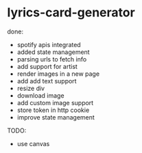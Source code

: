  # lyrics-card-generator
 
 done:
 - spotify apis integrated
 - added state management 
 - parsing urls to fetch info
 - add support for artist
 - render images in a new page
 - add add text support
 - resize div
 - download image
 - add custom image support
 - store token in http cookie
 - improve state management 

 TODO:
 - use canvas
 